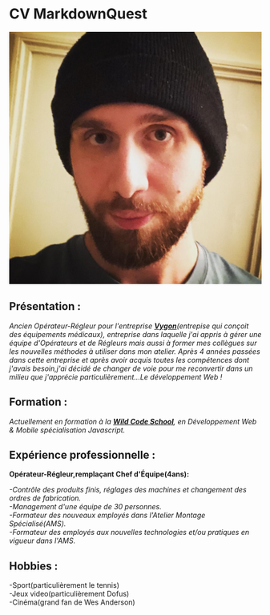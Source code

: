 # CV MarkdownQuest

![](photo/Photo-Profil.jpg)


## Présentation :

_Ancien Opérateur-Régleur pour l'entreprise [**Vygon**](https://www.vygon.fr/)(entrepise qui conçoit des équipements médicaux), entreprise dans laquelle j'ai appris à gérer une équipe d'Opérateurs et de Régleurs mais aussi à former mes collègues sur les nouvelles méthodes à utiliser dans mon atelier. Après 4 années passées dans cette entreprise et après avoir acquis toutes les compétences dont j'avais besoin,j'ai décidé de changer de voie pour me reconvertir dans un milieu que j'apprécie particulièrement...Le développement Web !_

## Formation :

_Actuellement en formation à la [**Wild Code School**](https://www.wildcodeschool.com/fr-FR), en Développement Web & Mobile spécialisation Javascript._

## Expérience professionnelle :

**Opérateur-Régleur,remplaçant Chef d'Équipe(4ans):**

_-Contrôle des produits finis, réglages des machines et changement des ordres de fabrication.  
-Management d'une équipe de 30 personnes.  
-Formateur des nouveaux employés dans l'Atelier Montage Spécialisé(AMS).  
-Formateur des employés aux nouvelles technologies et/ou pratiques  en vigueur dans l'AMS._
  

## Hobbies :

-Sport(particulièrement le tennis)  
-Jeux video(particulièrement Dofus)  
-Cinéma(grand fan de Wes Anderson)  
